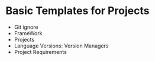 # Basic Templates for Projects

- Git ignore
- FrameWork
- Projects
- Language Versions: Version Managers
- Project Requirements
